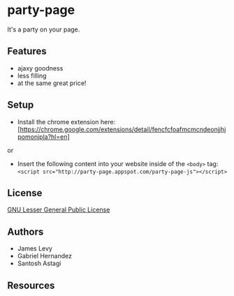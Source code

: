 # party-page

It's a party on your page. 

## Features

- ajaxy goodness
- less filling
- at the same great price!

## Setup

- Install the chrome extension here: 
    [https://chrome.google.com/extensions/detail/fencfcfoafmcmcndeonjjhjpomonjpla?hl=en]

or

- Insert the following content into your website inside of the `<body>` tag:
    `<script src="http://party-page.appspot.com/party-page-js"></script>`

## License

[GNU Lesser General Public License](http://www.gnu.org/copyleft/lesser.html)

## Authors

- James Levy
- Gabriel Hernandez
- Santosh Astagi

## Resources
